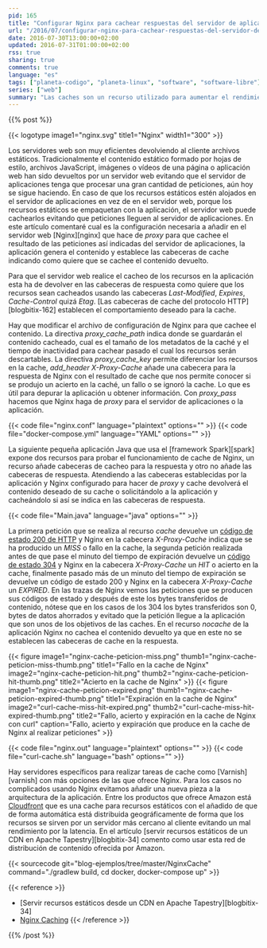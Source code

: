 ```yaml
---
pid: 165
title: "Configurar Nginx para cachear respuestas del servidor de aplicaciones"
url: "/2016/07/configurar-nginx-para-cachear-respuestas-del-servidor-de-aplicaciones/"
date: 2016-07-30T13:00:00+02:00
updated: 2016-07-31T01:00:00+02:00
rss: true
sharing: true
comments: true
language: "es"
tags: ["planeta-codigo", "planeta-linux", "software", "software-libre"]
series: ["web"]
summary: "Las caches son un recurso utilizado para aumentar el rendimiento y evitar malgastar recursos. Si una petición es muy costosa pero que no cambia muy a menudo o no se necesitan que los datos estén totalmente actualizados cachear el resultado de esa petición evitará tener que recalcularla para cada petición, si se realizan muchas peticiones el aumento de rendimiento será drásticamente mejor usando además un menor número de recursos de los sistemas. Hay soluciones específicas para cacheo pero si nuestra necesidades no son extremadamente avanzadas el cacheo ofrecido por Nginx probablemente sea suficiente."
---
```


{{% post %}}

{{< logotype image1="nginx.svg" title1="Nginx" width1="300" >}}

Los servidores web son muy eficientes devolviendo al cliente archivos estáticos. Tradicionalmente el contenido estático formado por hojas de estilo, archivos JavaScript, imágenes o vídeos de una página o aplicación web han sido devueltos por un servidor web evitando que el servidor de aplicaciones tenga que procesar una gran cantidad de peticiones, aún hoy se sigue haciendo. En caso de que los recursos estáticos estén alojados en el servidor de aplicaciones en vez de en el servidor web, porque los recursos estáticos se empaquetan con la aplicación, el servidor web puede cachearlos evitando que peticiones lleguen al servidor de aplicaciones. En este artículo comentaré cual es la configuración necesaria a añadir en el servidor web [Nginx][nginx] que hace de _proxy_ para que cachee el resultado de las peticiones así indicadas del servidor de aplicaciones, la aplicación genera el contenido y establece las cabeceras de cache indicando como quiere que se cachee el contenido devuelto.

Para que el servidor web realice el cacheo de los recursos en la aplicación esta ha de devolver en las cabeceras de respuesta como quiere que los recursos sean cacheados usando las cabeceras _Last-Modified_, _Expires_, _Cache-Control_ quizá _Etag_. [Las cabeceras de cache del protocolo HTTP][blogbitix-162] establecen el comportamiento deseado para la cache.

Hay que modificar el archivo de configuración de Nginx para que cachee el contenido. La directiva _proxy\_cache\_path_ indica donde se guardarán el contenido cacheado, cual es el tamaño de los metadatos de la caché y el tiempo de inactividad para cachear pasado el cual los recursos serán descartables. La directiva _proxy\_cache\_key_ permite diferenciar los recursos en la cache, _add\_header X-Proxy-Cache_ añade una cabecera para la respuesta de Nginx con el resultado de cache que nos permite conocer si se produjo un acierto en la caché, un fallo o se ignoró la cache. Lo que es útil para depurar la aplicación u obtener información. Con _proxy\_pass_ hacemos que Nginx haga de _proxy_ para el servidor de aplicaciones o la aplicación.

{{< code file="nginx.conf" language="plaintext" options="" >}}
{{< code file="docker-compose.yml" language="YAML" options="" >}}

La siguiente pequeña aplicación Java que usa el [framework Spark][spark] expone dos recursos para probar el funcionamiento de cache de Nginx, un recurso añade cabeceras de cacheo para la respuesta y otro no añade las cabeceras de respuesta. Atendiendo a las cabeceras establecidas por la aplicación y Nginx configurado para hacer de _proxy_ y cache devolverá el contenido deseado de su cache o solicitándolo a la aplicación y cacheándolo si así se indica en las cabeceras de respuesta.

{{< code file="Main.java" language="java" options="" >}}

La primera petición que se realiza al recurso _cache_ devuelve un [código de estado 200 de HTTP](https://es.wikipedia.org/wiki/Anexo:C%C3%B3digos_de_estado_HTTP#2xx:_Peticiones_correctas) y Nginx en la cabecera _X-Proxy-Cache_ indica que se ha producido un _MISS_ o fallo en la cache, la segunda petición realizada antes de que pase el minuto del tiempo de expiración devuelve un [código de estado 304](https://es.wikipedia.org/wiki/Anexo:C%C3%B3digos_de_estado_HTTP#3xx:_Redirecciones) y Nginx en la cabecera _X-Proxy-Cache_ un _HIT_ o acierto en la cache, finalmente pasado más de un minuto del tiempo de expiración se devuelve un código de estado 200 y Nginx en la cabecera _X-Proxy-Cache_ un _EXPIRED_. En las trazas de Nginx vemos las peticiones que se producen sus códigos de estado y después de este los bytes transferidos de contenido, nótese que en los casos de los 304 los bytes transferidos son 0, bytes de datos ahorrados y evitado que la petición llegue a la aplicación que son unos de los objetivos de las caches. En el recurso _nocache_ de la aplicación Nginx no cachea el contenido devuelto ya que en este no se establecen las cabeceras de cache en la respuesta.

<div class="media">
    {{< figure
        image1="nginx-cache-peticion-miss.png" thumb1="nginx-cache-peticion-miss-thumb.png" title1="Fallo en la cache de Nginx"
        image2="nginx-cache-peticion-hit.png" thumb2="nginx-cache-peticion-hit-thumb.png" title2="Acierto en la cache de Nginx" >}}
    {{< figure
        image1="nginx-cache-peticion-expired.png" thumb1="nginx-cache-peticion-expired-thumb.png" title1="Expiración en la cache de Nginx"
        image2="curl-cache-miss-hit-expired.png" thumb2="curl-cache-miss-hit-expired-thumb.png" title2="Fallo, acierto y expiración en la cache de Nginx con curl"
        caption="Fallo, acierto y expiración que produce en la cache de Nginx al realizar peticiones" >}}
</div>

{{< code file="nginx.out" language="plaintext" options="" >}}
{{< code file="curl-cache.sh" language="bash" options="" >}}

Hay servidores específicos para realizar tareas de cache como [Varnish][varnish] con más opciones de las que ofrece Nginx. Para los casos no complicados usando Nginx evitamos añadir una nueva pieza a la arquitectura de la aplicación. Entre los productos que ofrece Amazon está [Cloudfront](https://aws.amazon.com/es/cloudfront/) que es una cache para recursos estáticos con el añadido de que de forma automática está distribuida geográficamente de forma que los recursos se sirven por un servidor más cercano al cliente evitando un mal rendimiento por la latencia. En el artículo [servir recursos estáticos de un CDN en Apache Tapestry][blogbitix-34] comento como usar esta red de distribución de contenido ofrecida por Amazon.

{{< sourcecode git="blog-ejemplos/tree/master/NginxCache" command="./gradlew build, cd docker, docker-compose up" >}}

{{< reference >}}
* [Servir recursos estáticos desde un CDN en Apache Tapestry][blogbitix-34]
* [Nginx Caching](https://serversforhackers.com/nginx-caching)
{{< /reference >}}

{{% /post %}}
